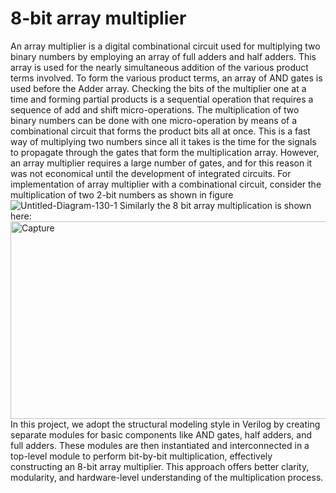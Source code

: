 # 8-bit array multiplier
An array multiplier is a digital combinational circuit used for multiplying two binary numbers by employing an array of full adders and half adders. This array is used for the nearly simultaneous addition of the various product terms involved. To form the various product terms, an array of AND gates is used before the Adder array. Checking the bits of the multiplier one at a time and forming partial products is a sequential operation that requires a sequence of add and shift micro-operations. The multiplication of two binary numbers can be done with one micro-operation by means of a combinational circuit that forms the product bits all at once. This is a fast way of multiplying two numbers since all it takes is the time for the signals to propagate through the gates that form the multiplication array. However, an array multiplier requires a large number of gates, and for this reason it was not economical until the development of integrated circuits. For implementation of array multiplier with a combinational circuit, consider the multiplication of two 2-bit numbers as shown in figure
		![Untitled-Diagram-130-1](https://github.com/user-attachments/assets/6ba19ab1-d435-4a68-8cf5-d95a8c2426ec)
Similarly the 8 bit array multiplication is shown here:
	<img width="632" height="316" alt="Capture" src="https://github.com/user-attachments/assets/0307a861-7a9b-4d5a-ab43-094a528775e8" />
In this project, we adopt the structural modeling style in Verilog by creating separate modules for basic components like AND gates, half adders, and full adders. These modules are then instantiated and interconnected in a top-level module to perform bit-by-bit multiplication, effectively constructing an 8-bit array multiplier. This approach offers better clarity, modularity, and hardware-level understanding of the multiplication process.
